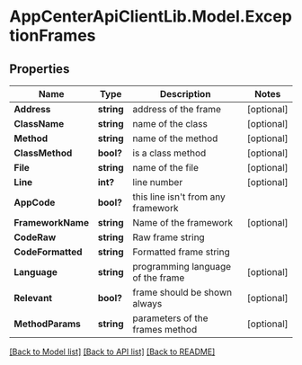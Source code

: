 # AppCenterApiClientLib.Model.ExceptionFrames
## Properties

Name | Type | Description | Notes
------------ | ------------- | ------------- | -------------
**Address** | **string** | address of the frame | [optional] 
**ClassName** | **string** | name of the class | [optional] 
**Method** | **string** | name of the method | [optional] 
**ClassMethod** | **bool?** | is a class method | [optional] 
**File** | **string** | name of the file | [optional] 
**Line** | **int?** | line number | [optional] 
**AppCode** | **bool?** | this line isn&#x27;t from any framework | 
**FrameworkName** | **string** | Name of the framework | [optional] 
**CodeRaw** | **string** | Raw frame string | 
**CodeFormatted** | **string** | Formatted frame string | 
**Language** | **string** | programming language of the frame | [optional] 
**Relevant** | **bool?** | frame should be shown always | [optional] 
**MethodParams** | **string** | parameters of the frames method | [optional] 

[[Back to Model list]](../README.md#documentation-for-models) [[Back to API list]](../README.md#documentation-for-api-endpoints) [[Back to README]](../README.md)

